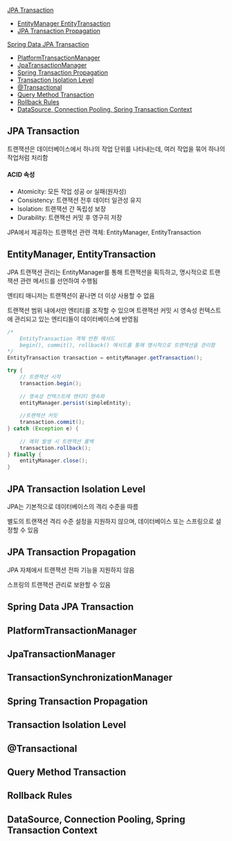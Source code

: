 [JPA Transaction](#jpa-transaction)
- [EntityManager EntityTransaction](#entitymanager-entitytransaction)
- [JPA Transaction Propagation](#jpa-transaction-propagation)

[Spring Data JPA Transaction](#spring-data-jpa-transaction)
- [PlatformTransactionManager](#platformtransactionmanager)
- [JpaTransactionManager](#jpatransactionmanager)
- [Spring Transaction Propagation](#spring-transaction-propagation)
- [Transaction Isolation Level](#transaction-isolation-level)
- [@Transactional](#transactional)
- [Query Method Transaction](#query-method-transaction)
- [Rollback Rules](#rollback-rules)
- [DataSource, Connection Pooling, Spring Transaction Context](#datasource-connection-pooling-spring-transaction-context)

## JPA Transaction

트랜잭션은 데이터베이스에서 하나의 작업 단위를 나타내는데, 여러 작업을 묶어 하나의 작업처럼 처리함

#### ACID 속성
- Atomicity: 모든 작업 성공 or 실패(원자성)
- Consistency: 트랜잭션 전후 데이터 일관성 유지
- Isolation: 트랜잭션 간 독립성 보장
- Durability: 트랜잭션 커밋 후 영구히 저장

JPA에서 제공하는 트랜잭션 관련 객체: EntityManager, EntityTransaction

## EntityManager, EntityTransaction

JPA 트랜잭션 관리는 EntityManager를 통해 트랜잭션을 획득하고, 명시적으로 트랜잭션 관련 메서드를 선언하여 수행됨

엔티티 매니저는 트랜잭션이 끝나면 더 이상 사용할 수 없음

트랜잭션 범위 내에서만 엔티티를 조작할 수 있으며 트랜잭션 커밋 시 영속성 컨텍스트에 관리되고 있는 엔티티들이 데이터베이스에 반영됨

```java
/*
    EntityTransaction 객체 반환 메서드
    begin(), commit(), rollback() 메서드를 통해 명시적으로 트랜잭션을 관리함
*/
EntityTransaction transaction = entityManager.getTransaction();

try {
    // 트랜잭션 시작
    transaction.begin();
    
    // 영속성 컨텍스트에 엔티티 영속화
    entityManager.persist(simpleEntity);
    
    //트랜잭션 커밋
    transaction.commit();
} catch (Exception e) {
    
    // 예외 발생 시 트랜잭션 롤백
    transaction.rollback();
} finally {
    entityManager.close();
}
```

## JPA Transaction Isolation Level

JPA는 기본적으로 데이터베이스의 격리 수준을 따름

별도의 트랜잭션 격리 수준 설정을 지원하지 않으며, 데이터베이스 또는 스프링으로 설정할 수 있음

## JPA Transaction Propagation

JPA 자체에서 트랜잭션 전파 기능을 지원하지 않음

스프링의 트랜잭션 관리로 보완할 수 있음

## Spring Data JPA Transaction

## PlatformTransactionManager

## JpaTransactionManager

## TransactionSynchronizationManager

## Spring Transaction Propagation

## Transaction Isolation Level

## @Transactional

## Query Method Transaction

## Rollback Rules

## DataSource, Connection Pooling, Spring Transaction Context